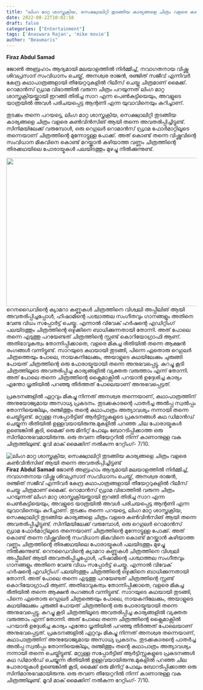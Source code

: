 ```yaml
---
title: "ലിംഗ മാറ്റ ശാസ്ത്രക്രിയ, സെക്ഷ്വാലിറ്റി തുടങ്ങിയ കാര്യങ്ങളെ ചിത്രം വളരെ കൺവിൻസിങ് ആയി തന്നെ അവതരിപ്പിച്ചിട്ടുണ്ട്"
date: 2022-08-22T10:02:58
draft: false
categories: ["Entertainment"]
tags: ['Anaswara Rajan', 'mike movie']
author: "Beaumaris"
---
```


<strong>Firaz Abdul Samad </strong>

ജോൺ അബ്രഹാം ആദ്യമായി മലയാളത്തിൽ നിർമ്മിച്ച്, നവാഗതനായ വിഷ്ണു ശിവപ്രസാദ് സംവിധാനം ചെയ്ത്, അനശ്വര രാജൻ, രഞ്ജിത് സജീവ് എന്നിവർ കേന്ദ്ര കഥാപാത്രങ്ങളായി തീയേറ്ററുകളിൽ റിലീസ് ചെയ്ത ചിത്രമാണ് മൈക്ക്. റൊമാൻസ് ഡ്രാമ വിഭാത്തിൽ വരുന്ന ചിത്രം പറയുന്നത് ലിംഗ മാറ്റ ശാസ്ത്രക്രിയയ്ക്കായി ഇറങ്ങി തിരിച്ച സാറ എന്ന പെൺകുട്ടിയെയും, അവളുടെ യാത്രയിൽ അവൾ പരിചയപ്പെട്ട ആന്റണി എന്ന യുവാവിനെയും കുറിച്ചാണ്.

തുടക്കം തന്നെ പറയട്ടെ, ലിംഗ മാറ്റ ശാസ്ത്രക്രിയ, സെക്ഷ്വാലിറ്റി തുടങ്ങിയ കാര്യങ്ങളെ ചിത്രം വളരെ കൺവിൻസിങ് ആയി തന്നെ അവതരിപ്പിച്ചിട്ടുണ്ട്. സിനിമയിലേക്ക് വരുമ്പോൾ, ഒരു റെഗുലർ റൊമാൻസ് ഡ്രാമ ഫോർമാറ്റിലൂടെ തന്നെയാണ് ചിത്രത്തിന്റെ മുന്നോട്ടുള്ള പോക്ക്. അത് കൊണ്ട് തന്നെ വിഷ്ണുവിന്റെ സംവിധാന മികവിനെ കൊണ്ട് മറയ്ക്കാൻ കഴിയാത്ത വണ്ണം ചിത്രത്തിന്റെ തിരക്കഥയിലെ പോരായ്മകൾ പലയിടത്തും മുഴച്ചു നിൽക്കുന്നുണ്ട്.

<img class="size-full wp-image-347887 aligncenter" src="https://cdn.boolokam.com/articles/2022/08/dqdfff.jpg" alt="" width="664" height="393" />റെനഡൈവിന്റെ ക്യാമറാ കണ്ണുകൾ ചിത്രത്തിനെ വിശ്വലി അപ്പീലിങ് ആയി അവതരിപ്പിച്ചപ്പോൾ, ഹിഷാമിന്റെ പശ്ചാത്തല സംഗീതവും ഗാനങ്ങളും അതിനെ വേണ്ട വിധം സപ്പോർട്ട് ചെയ്തു. എന്നാൽ വിവേക് ഹർഷന്റെ എഡിറ്റിംഗ് പലയിടത്തും ചിത്രത്തിന്റെ ഒഴുക്കിനെ ബാധിക്കുന്നതായി തോന്നി. അത് പോലെ തന്നെ എടുത്തു പറയേണ്ടത് ചിത്രത്തിന്റെ സ്റ്റണ്ട് കൊറിയോഗ്രാഫി ആണ്. അതിഭാവുകത്വം തോന്നിപ്പിക്കാതെ, വളരെ മികച്ച രീതിയിൽ തന്നെ ആക്ഷൻ രംഗങ്ങൾ വന്നിട്ടുണ്ട്. സാറയുടെ കഥയായി തുടങ്ങി, പിന്നെ ഏതൊരു റെഗുലർ ചിത്രത്തെയും പോലെ, നായകനിലേക്കും, അയാളുടെ കഥയിലേക്കും ചുരുങ്ങി പോയത് ചിത്രത്തിന്റെ ഒരു പോരായ്മയായി തന്നെ അനുഭവപ്പെട്ടു. കുറച്ചു കൂടി ചിത്രത്തിലൂടെ അവതരിപ്പിച്ച കാര്യങ്ങളിൽ വ്യക്തത വരുത്താം എന്ന് തോന്നി. അത് പോലെ തന്നെ ചിത്രത്തിന്റെ ക്ലൈമാക്സിൽ പറയാൻ ഉദ്ദേശിച്ച കാര്യം എന്തോ ധൃതിയിൽ പറഞ്ഞു തീർത്തത് പോലെയാണ് അനുഭവപ്പെട്ടത്.

പ്രകടനങ്ങളിൽ ഏറ്റവും മികച്ചു നിന്നത് അനശ്വര തന്നെയാണ്, കഥാപാത്രത്തിന് അനുയോജ്യമായ അസാധ്യ പ്രകടനം. തുടക്കകാരന്റെ പാതർച്ച അൽപ്പ സ്വൽപ്പം തോന്നിയെങ്കിലും, രഞ്ജിത്തും തന്റെ കഥാപാത്രം അത്യാവശ്യം നന്നായി തന്നെ ചെയ്തിട്ടുണ്ട്. മറ്റുള്ള സപ്പോർട്ടിങ് ആർട്ടിസ്റ്റുകളുടെ പ്രകടനങ്ങൾ കഥ ഡിമാൻഡ് ചെയ്യുന്ന രീതിയിൽ ഉള്ളവയായിരുന്നു.മുകളിൽ പറഞ്ഞ ചില പോരായ്മകൾ ഉണ്ടെങ്കിൽ കൂടി, മൈക്ക് ഒരു മിനിറ്റ് പോലും ബോറടിപ്പിക്കാത്ത ഒരു സിനിമാനുഭവമായിരുന്നു. ഒരു തവണ തീയേറ്ററിൽ നിന്ന് കാണാനുള്ള വക ചിത്രത്തിലുണ്ട്. മൂവി മാക് മൈക്കിന് നൽകുന്ന റേറ്റിംഗ്- 7/10.


![ലിംഗ മാറ്റ ശാസ്ത്രക്രിയ, സെക്ഷ്വാലിറ്റി തുടങ്ങിയ കാര്യങ്ങളെ ചിത്രം വളരെ കൺവിൻസിങ് ആയി തന്നെ അവതരിപ്പിച്ചിട്ടുണ്ട്](https://cdn.boolokam.com/articles/2022/08/dqdfff.jpg)**Firaz Abdul Samad** ജോൺ അബ്രഹാം ആദ്യമായി മലയാളത്തിൽ നിർമ്മിച്ച്, നവാഗതനായ വിഷ്ണു ശിവപ്രസാദ് സംവിധാനം ചെയ്ത്, അനശ്വര രാജൻ, രഞ്ജിത് സജീവ് എന്നിവർ കേന്ദ്ര കഥാപാത്രങ്ങളായി തീയേറ്ററുകളിൽ റിലീസ് ചെയ്ത ചിത്രമാണ് മൈക്ക്. റൊമാൻസ് ഡ്രാമ വിഭാത്തിൽ വരുന്ന ചിത്രം പറയുന്നത് ലിംഗ മാറ്റ ശാസ്ത്രക്രിയയ്ക്കായി ഇറങ്ങി തിരിച്ച സാറ എന്ന പെൺകുട്ടിയെയും, അവളുടെ യാത്രയിൽ അവൾ പരിചയപ്പെട്ട ആന്റണി എന്ന യുവാവിനെയും കുറിച്ചാണ്. തുടക്കം തന്നെ പറയട്ടെ, ലിംഗ മാറ്റ ശാസ്ത്രക്രിയ, സെക്ഷ്വാലിറ്റി തുടങ്ങിയ കാര്യങ്ങളെ ചിത്രം വളരെ കൺവിൻസിങ് ആയി തന്നെ അവതരിപ്പിച്ചിട്ടുണ്ട്. സിനിമയിലേക്ക് വരുമ്പോൾ, ഒരു റെഗുലർ റൊമാൻസ് ഡ്രാമ ഫോർമാറ്റിലൂടെ തന്നെയാണ് ചിത്രത്തിന്റെ മുന്നോട്ടുള്ള പോക്ക്. അത് കൊണ്ട് തന്നെ വിഷ്ണുവിന്റെ സംവിധാന മികവിനെ കൊണ്ട് മറയ്ക്കാൻ കഴിയാത്ത വണ്ണം ചിത്രത്തിന്റെ തിരക്കഥയിലെ പോരായ്മകൾ പലയിടത്തും മുഴച്ചു നിൽക്കുന്നുണ്ട്. റെനഡൈവിന്റെ ക്യാമറാ കണ്ണുകൾ ചിത്രത്തിനെ വിശ്വലി അപ്പീലിങ് ആയി അവതരിപ്പിച്ചപ്പോൾ, ഹിഷാമിന്റെ പശ്ചാത്തല സംഗീതവും ഗാനങ്ങളും അതിനെ വേണ്ട വിധം സപ്പോർട്ട് ചെയ്തു. എന്നാൽ വിവേക് ഹർഷന്റെ എഡിറ്റിംഗ് പലയിടത്തും ചിത്രത്തിന്റെ ഒഴുക്കിനെ ബാധിക്കുന്നതായി തോന്നി. അത് പോലെ തന്നെ എടുത്തു പറയേണ്ടത് ചിത്രത്തിന്റെ സ്റ്റണ്ട് കൊറിയോഗ്രാഫി ആണ്. അതിഭാവുകത്വം തോന്നിപ്പിക്കാതെ, വളരെ മികച്ച രീതിയിൽ തന്നെ ആക്ഷൻ രംഗങ്ങൾ വന്നിട്ടുണ്ട്. സാറയുടെ കഥയായി തുടങ്ങി, പിന്നെ ഏതൊരു റെഗുലർ ചിത്രത്തെയും പോലെ, നായകനിലേക്കും, അയാളുടെ കഥയിലേക്കും ചുരുങ്ങി പോയത് ചിത്രത്തിന്റെ ഒരു പോരായ്മയായി തന്നെ അനുഭവപ്പെട്ടു. കുറച്ചു കൂടി ചിത്രത്തിലൂടെ അവതരിപ്പിച്ച കാര്യങ്ങളിൽ വ്യക്തത വരുത്താം എന്ന് തോന്നി. അത് പോലെ തന്നെ ചിത്രത്തിന്റെ ക്ലൈമാക്സിൽ പറയാൻ ഉദ്ദേശിച്ച കാര്യം എന്തോ ധൃതിയിൽ പറഞ്ഞു തീർത്തത് പോലെയാണ് അനുഭവപ്പെട്ടത്. പ്രകടനങ്ങളിൽ ഏറ്റവും മികച്ചു നിന്നത് അനശ്വര തന്നെയാണ്, കഥാപാത്രത്തിന് അനുയോജ്യമായ അസാധ്യ പ്രകടനം. തുടക്കകാരന്റെ പാതർച്ച അൽപ്പ സ്വൽപ്പം തോന്നിയെങ്കിലും, രഞ്ജിത്തും തന്റെ കഥാപാത്രം അത്യാവശ്യം നന്നായി തന്നെ ചെയ്തിട്ടുണ്ട്. മറ്റുള്ള സപ്പോർട്ടിങ് ആർട്ടിസ്റ്റുകളുടെ പ്രകടനങ്ങൾ കഥ ഡിമാൻഡ് ചെയ്യുന്ന രീതിയിൽ ഉള്ളവയായിരുന്നു.മുകളിൽ പറഞ്ഞ ചില പോരായ്മകൾ ഉണ്ടെങ്കിൽ കൂടി, മൈക്ക് ഒരു മിനിറ്റ് പോലും ബോറടിപ്പിക്കാത്ത ഒരു സിനിമാനുഭവമായിരുന്നു. ഒരു തവണ തീയേറ്ററിൽ നിന്ന് കാണാനുള്ള വക ചിത്രത്തിലുണ്ട്. മൂവി മാക് മൈക്കിന് നൽകുന്ന റേറ്റിംഗ്- 7/10.
